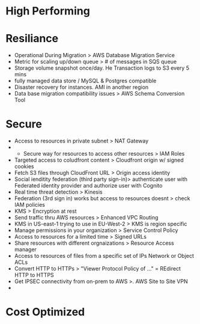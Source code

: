 # High Performing


# Resiliance
- Operational During Migration > AWS Database Migration Service
- Metric for scaling up/down queue > # of messages in SQS queue
- Storage volume snapshot once/day. He Transaction logs to S3 every 5 mins
- fully managed data store / MySQL & Postgres compatible
-  Disaster recovery for instances. AMI in another region
-  Data base migration compatibility issues > AWS Schema Conversion Tool


# Secure
- Access to resources in private subnet > NAT Gateway
- -  Secure way for resources to access other resources > IAM Roles
-  Targeted access to coludfront content > Cloudfront origin w/ signed cookies
-  Fetch S3 files through CloudFront URL > Origin access identity
-  Social ienditity federation  (third party sign-in)> authenticate user with Federated identity provider and authorize user with Cognito
-  Real time threat detection > Kinesis
-  Federation (3rd sign in) works but access to resources doesnt > check IAM policies
-  KMS > Encryption at rest
-  Send traffic thru AWS resources > Enhanced VPC Routing
-  KMS in US-east-1 trying to use in EU-West-2 > KMS is region specific
-  Manage permissions in your organization > Service Control Policy
-  Access to resources for a limited time > Signed URLs
-  Share resources with different orgnaizations > Resource Access manager
-  Access to resources of files from a specific set of IPs Network or Object ACLs
-  Convert HTTP to HTTPs > "Viewer Protocol Policy of ..." = REdirect HTTP to HTTPS
-  Get IPSEC connectivity from on-prem to AWS >. AWS Site to Site VPN
-  

# Cost Optimized

